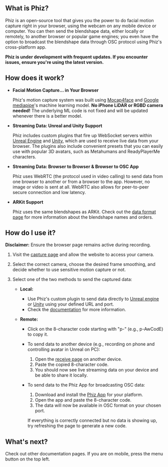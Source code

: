 ## What is Phiz?
Phiz is an open-source tool that gives you the power to do facial motion capture right in your browser, using the webcam on any mobile device or computer. You can then send the blendshape data, either locally or remotely, to another browser or popular game engines; you even have the option to broadcast the blendshape data through OSC protocol using Phiz's cross-platform app.

**Phiz is under development with frequent updates. If you encounter issues, ensure you're using the latest version.**

## How does it work?

- **Facial Motion Capture... in Your Browser**

    Phiz's motion capture system was built using [Mocap4face](https://github.com/facemoji/mocap4face) and [Google mediapipe](https://github.com/google/mediapipe)'s machine learning model. **No iPhone LiDAR or RGBD camera needed!** The underlying ML code is not fixed and will be updated whenever there is a better model.

- **Streaming Data: Unreal and Unity Support**

    Phiz includes custom plugins that fire up WebSocket servers within [Unreal Engine](https://www.phizmocap.dev/docs/unreal/basic-usage) and [Unity](https://www.phizmocap.dev/docs/unity/basic-usage), which are used to receive live data from your browser. The plugins also include convenient presets that you can easily use with popular 3D avatars, such as Metahumans and ReadyPlayerMe characters.

- **Streaming Data: Browser to Browser & Browser to OSC App**

    Phiz uses WebRTC (the protocol used in video calling) to send data from one browser to another or from a browser to the app. However, no image or video is sent at all. WebRTC also allows for  peer-to-peer secure connection and low latency.
    

- **ARKit Support**

    Phiz uses the same blendshapes as ARKit. Check out the [data format page](https://www.phizmocap.dev/docs/data-format) for more information about the blendshape names and orders.


## How do I use it?
**Disclaimer:** Ensure the browser page remains active during recording.

1. Visit the [capture page](https://www.phizmocap.dev/capture) and allow the website to access your camera.
2. Select the correct camera, choose the desired frame smoothing, and decide whether to use sensitive motion capture or not.
3. Select one of the two methods to send the captured data:

   - **Local:**
     - Use Phiz's custom plugin to send data directly to [Unreal engine](https://www.phizmocap.dev/docs/unreal/basic-usage) or [Unity](https://www.phizmocap.dev/docs/unity/basic-usage) using your defined URL and port.
     - Check the [documentation](https://www.phizmocap.dev/docs) for more information.

   - **Remote:**
     - Click on the 8-character code starting with "p-" (e.g., p-AwCodE) to copy it.
     - To send data to another device (e.g., recording on phone and controlling avatar in Unreal on PC):
       1. Open the [receive page](https://www.phizmocap.dev/receive) on another device.
       2. Paste the copied 8-character code.
       3. You should now see live streaming data on your device and be able to share it locally.
     - To send data to the Phiz App for broadcasting OSC data:
       1. Download and install the [Phiz App](https://www.phizmocap.dev/downloads) for your platform.
       2. Open the app and paste the 8-character code.
       3. The data will now be available in OSC format on your chosen port.

        If everything is correctly connected but no data is showing up, try refreshing the page to generate a new code.

				
## What's next?
Check out other documentation pages. If you are on mobile, press the menu button on the top left.